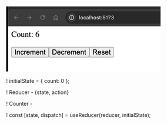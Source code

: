 ![img_1.png](img_1.png)

! initialState = { count: 0 };

! Reducer - {state, action}

! Counter -  

! const [state, dispatch] = useReducer(reducer, initialState);
